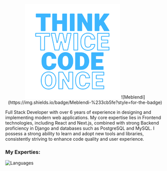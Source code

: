 <div align='center'> 
  <img src='./01.png' style="width: 300px; height: 300px;" alt="Banner"/> 
  ![Meblendi](https://img.shields.io/badge/Meblendi-%233cb5fe?style=for-the-badge)
</div>
<p>Full Stack Developer with over 6 years of experience in designing and implementing modern web applications. My core expertise lies in Frontend technologies, including React and Next.js, combined with strong Backend proficiency in Django and databases such as PostgreSQL and MySQL. I possess a strong ability to learn and adopt new tools and libraries, consistently striving to enhance code quality and user experience.</p>
<h3>My Experties:</h3>
<img src="https://skillicons.dev/icons?i=django,js,nextjs,react,git,github,html,css,tailwind,nginx,postman,postgres,mysql,vercel,py&theme=light&perline=5" alt="Languages"/>
